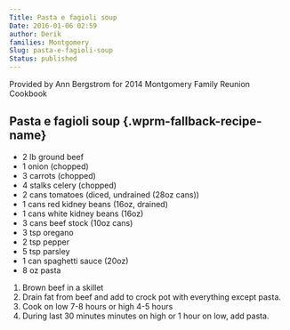 ```yaml
---
Title: Pasta e fagioli soup
Date: 2016-01-06 02:59
author: Derik
families: Montgomery
Slug: pasta-e-fagioli-soup
Status: published
---
```


Provided by Ann Bergstrom for 2014 Montgomery Family Reunion Cookbook <!--WPRM Recipe 136-->

<div class="wprm-fallback-recipe">

Pasta e fagioli soup {.wprm-fallback-recipe-name}
--------------------

<div class="wprm-fallback-recipe-ingredients">

-   2 lb ground beef
-   1 onion (chopped)
-   3 carrots (chopped)
-   4 stalks celery (chopped)
-   2 cans tomatoes (diced, undrained (28oz cans))
-   1 cans red kidney beans (16oz, drained)
-   1 cans white kidney beans (16oz)
-   3 cans beef stock (10oz cans)
-   3 tsp oregano
-   2 tsp pepper
-   5 tsp parsley
-   1 can spaghetti sauce (20oz)
-   8 oz pasta

</div>

<div class="wprm-fallback-recipe-instructions">

1.  Brown beef in a skillet
2.  Drain fat from beef and add to crock pot with everything except pasta.
3.  Cook on low 7-8 hours or high 4-5 hours
4.  During last 30 minutes minutes on high or 1 hour on low, add pasta.

</div>

<div class="wprm-fallback-recipe-notes">

</div>

</div>

<!--End WPRM Recipe-->
